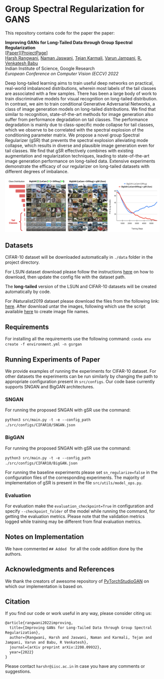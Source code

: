 # Group Spectral Regularization for GANS
This repository contains code for the paper the paper:

**Improving GANs for Long-Tailed Data through Group Spectral Regularization**  
[[Paper](https://arxiv.org/abs/2208.09932)][[ProjectPage](https://sites.google.com/view/gsr-eccv22)]  
[Harsh Rangwani](https://rangwani-harsh.github.io/), [Naman Jaswani](https://www.linkedin.com/in/naman-jaswani/), [Tejan Karmali](https://in.linkedin.com/in/tejank10/), [Varun Jampani](https://varunjampani.github.io/), [R. Venkatesh Babu](http://cds.iisc.ac.in/faculty/venky/)  
Indian Institute of Science, Google Research  
*European Conference on Computer Vision (ECCV) 2022*

Deep long-tailed learning aims to train useful deep networks on practical, real-world imbalanced distributions, wherein most labels of the tail classes are associated with a few samples. There has been a large body of work to train discriminative models for visual recognition on long-tailed distribution. In contrast, we aim to train conditional Generative Adversarial Networks, a class of image generation models on long-tailed distributions. We find that similar to recognition, state-of-the-art methods for image generation also suffer from performance degradation on tail classes. The performance degradation is mainly due to class-specific mode collapse for tail classes, which we observe to be correlated with the spectral explosion of the conditioning parameter matrix. We propose a novel group Spectral Regularizer (gSR) that prevents the spectral explosion alleviating mode collapse, which results in diverse and plausible image generation even for tail classes. We find that gSR effectively combines with existing augmentation and regularization techniques, leading to state-of-the-art image generation performance on long-tailed data. Extensive experiments demonstrate the efficacy of our regularizer on long-tailed datasets with different degrees of imbalance.


![image info](./docs/CVPR22_OverviewFig.png)



## Datasets
CIFAR-10 dataset will be downloaded automatically in ```./data``` folder in the project directory. 

For LSUN dataset download please follow the instructions [here](https://github.com/fyu/lsun) on how to download, then update the config file with the dataset path.

The **long-tailed** version of the LSUN and CIFAR-10 datasets will be created automatically by code.

For iNaturalist2019 dataset please download the files from the following link: [here](https://www.kaggle.com/competitions/inaturalist-2019-fgvc6/data). After download untar the images, following which use the script available [here](https://github.com/facebookresearch/classifier-balancing/blob/main/data/iNaturalist18/gen_lists.py) to create image file names.

## Requirements
For installing all the requirements use the following command:
``
conda env create -f environment.yml -n gsrgan
``

## Running Experiments of Paper
We provide examples of running the experiments for CIFAR-10 dataset. For other datasets the experiments can be run similarly by changing the path to appropriate configuration present in ``src/configs``. Our code base currently supports SNGAN and BigGAN architectures.

### SNGAN

For running the proposed SNGAN with gSR use the command:

``python3 src/main.py -t -e --config_path ./src/configs/CIFAR10/SNGAN.json
``

### BigGAN


For running the proposed SNGAN with gSR use the command:

``python3 src/main.py -t -e --config_path ./src/configs/CIFAR10/BigGAN.json
``

For running the baseline experiments please set ``sn_regularize=false`` in the configuration files of the corresponding experiments. The majority of implementation of gSR is present in the file ``src/utils/model_ops.py``.

### Evaluation

For evaluation make the ``evaluation_checkpoint=True`` in configuration and specify ``--checkpoint_folder`` of the model while running the command, for getting the evaluation metrics. Please note that the validation metrics logged while training may be different from final evaluation metrics.



## Notes on Implementation
We have commented ``## Added `` for all the code addition done by the authors.

## Acknowledgments and References
We thank the creators of awesome repository of [PyTorchStudioGAN]( https://github.com/POSTECH-CVLab/PyTorch-StudioGAN) on which our implementation is based on. 

## Citation
If you find our code or work useful in any way, please consider citing us:

```
@article{rangwani2022improving,
  title={Improving GANs for Long-Tailed Data through Group Spectral Regularization},
  author={Rangwani, Harsh and Jaswani, Naman and Karmali, Tejan and Jampani, Varun and Babu, R Venkatesh},
  journal={arXiv preprint arXiv:2208.09932},
  year={2022}
}
```
Please contact ``harshr@iisc.ac.in`` in case you have any comments or suggestions.
